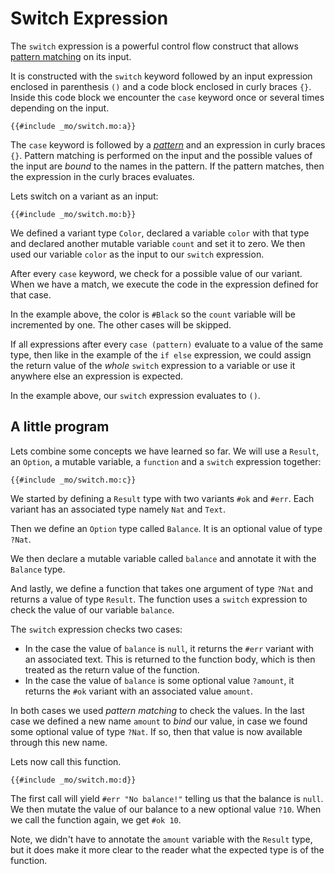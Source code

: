 # Switch Expression

The `switch` expression is a powerful control flow construct that allows [pattern matching](/common-programming-concepts/pattern-matching.html) on its input.

It is constructed with the `switch` keyword followed by an input expression enclosed in parenthesis `()` and a code block enclosed in curly braces `{}`. Inside this code block we encounter the `case` keyword once or several times depending on the input.

```motoko
{{#include _mo/switch.mo:a}}
```

The `case` keyword is followed by a _[pattern](/common-programming-concepts/pattern-matching.html)_ and an expression in curly braces `{}`. Pattern matching is performed on the input and the possible values of the input are _bound_ to the names in the pattern. If the pattern matches, then the expression in the curly braces evaluates.

Lets switch on a variant as an input:

```motoko
{{#include _mo/switch.mo:b}}
```

We defined a variant type `Color`, declared a variable `color` with that type and declared another mutable variable `count` and set it to zero. We then used our variable `color` as the input to our `switch` expression.

After every `case` keyword, we check for a possible value of our variant. When we have a match, we execute the code in the expression defined for that case.

In the example above, the color is `#Black` so the `count` variable will be incremented by one. The other cases will be skipped.

If all expressions after every `case (pattern)` evaluate to a value of the same type, then like in the example of the `if else` expression, we could assign the return value of the _whole_ `switch` expression to a variable or use it anywhere else an expression is expected.

In the example above, our `switch` expression evaluates to `()`.

## A little program

Lets combine some concepts we have learned so far. We will use a `Result`, an `Option`, a mutable variable, a `function` and a `switch` expression together:

```motoko
{{#include _mo/switch.mo:c}}
```

We started by defining a `Result` type with two variants `#ok` and `#err`. Each variant has an associated type namely `Nat` and `Text`.

Then we define an `Option` type called `Balance`. It is an optional value of type `?Nat`.

We then declare a mutable variable called `balance` and annotate it with the `Balance` type.

And lastly, we define a function that takes one argument of type `?Nat` and returns a value of type `Result`. The function uses a `switch` expression to check the value of our variable `balance`.

The `switch` expression checks two cases:

- In the case the value of `balance` is `null`, it returns the `#err` variant with an associated text. This is returned to the function body, which is then treated as the return value of the function.
- In the case the value of `balance` is some optional value `?amount`, it returns the `#ok` variant with an associated value `amount`.

In both cases we used _pattern matching_ to check the values. In the last case we defined a new name `amount` to _bind_ our value, in case we found some optional value of type `?Nat`. If so, then that value is now available through this new name.

Lets now call this function.

```motoko
{{#include _mo/switch.mo:d}}
```

The first call will yield `#err "No balance!"` telling us that the balance is `null`. We then mutate the value of our balance to a new optional value `?10`. When we call the function again, we get `#ok 10`.

Note, we didn't have to annotate the `amount` variable with the `Result` type, but it does make it more clear to the reader what the expected type is of the function.
